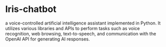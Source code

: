 # Iris-chatbot
a voice-controlled artificial intelligence assistant implemented in Python. It utilizes various libraries and APIs to perform tasks such as voice recognition, web browsing, text-to-speech, and communication with the OpenAI API for generating AI responses.
